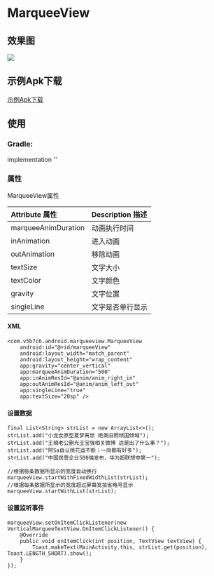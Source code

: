 # MarqueeView


效果图
---
<img src="/screenshots/ezgif-6-f16ba33c85d8.gif"/>

示例Apk下载
---
[示例Apk下载](https://github.com/v5b7c6/MarqueeView/raw/master/sample-apk/app-debug.apk)

## 使用

### Gradle:
implementation ''

### 属性
MarqueeView属性

| Attribute 属性          | Description 描述 |
|:---				     |:---|
| marqueeAnimDuration         | 动画执行时间            |
| inAnimation         |  进入动画          |
| outAnimation         | 移除动画          |
| textSize         |    文字大小       |
| textColor         | 文字颜色            |
| gravity         |  文字位置          |
| singleLine | 文字是否单行显示 |

#### XML
```
<com.v5b7c6.android.marqueeview.MarqueeView
    android:id="@+id/marqueeView"
    android:layout_width="match_parent"
    android:layout_height="wrap_content"
    app:gravity="center_vertical"
    app:marqueeAnimDuration="500"
    app:inAnimResId="@anim/anim_right_in"
    app:outAnimResId="@anim/anim_left_out"
    app:singleLine="true"
    app:textSize="20sp" />
```

#### 设置数据
```
final List<String> strList = new ArrayList<>();
strList.add("小龙女原型夏梦离世 绝美旧照倾国倾城");
strList.add("王楠老公删光王宝强相关微博 这是出了什么事？");
strList.add("阿Sa自认桃花运不断：一向都有好多");
strList.add("中国民营企业500强发布，华为超联想夺第一");

//根据每条数据所显示的宽度自动换行
marqueeView.startWithFixedWidthList(strList);
//根据每条数据所显示的宽度超过屏幕宽按省略号显示
marqueeView.startWithList(strList);
```

#### 设置监听事件
```
marqueeView.setOnItemClickListener(new VerticalMarqueeTextView.OnItemClickListener() {
    @Override
    public void onItemClick(int position, TextView textView) {
        Toast.makeText(MainActivity.this, strList.get(position), Toast.LENGTH_SHORT).show();
    }
});
```
